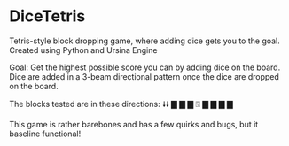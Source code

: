 # DiceTetris
Tetris-style block dropping game, where adding dice gets you to the goal. Created using Python and Ursina Engine

Goal: Get the highest possible score you can by adding dice on the board.
Dice are added in a 3-beam directional pattern once the dice are dropped on the board. 

The blocks tested are in these directions:
      🠗🠗
      ▇
 ▇ ▇ ⍔ ▇ ▇
      ▇
      ▇
      
This game is rather barebones and has a few quirks and bugs, but it baseline functional!
